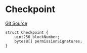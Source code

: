 # Checkpoint
[Git Source](https://github.com/llama-community/vertex-v1/blob/779be5e26a5346bb2af4c028d4918886f373d88e/src/utils/Structs.sol)


```solidity
struct Checkpoint {
    uint256 blockNumber;
    bytes8[] permissionSignatures;
}
```

